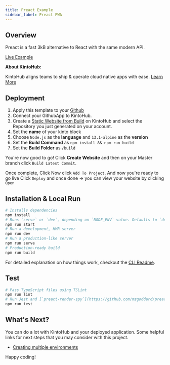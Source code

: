 ```yaml
---
title: Preact Example
sidebar_label: Preact PWA
---
```

## Overview
Preact is a fast 3kB alternative to React with the same modern API.

[Live Example](https://preact-example-1d0d2-8caf9.web.master.kintohub.com/)

__About KintoHub:__

KintoHub aligns teams to ship & operate cloud native apps with ease. [Learn More](https://www.kintohub.com)

## Deployment
1. Apply this template to your [Github](https://github.com/kintohub/preact-example/generate)
2. Connect your GithubApp to KintoHub.
3. Create a [Static Website from Build](https://docs.kintohub.com/docs/kintoblocks/websites) on KintoHub and select the Repository you just generated on your account.
4. Set the **name** of your kinto block
5. Choose `Node.js` as the **language** and `13.1-alpine` as the **version**
6. Set the **Build Command** as `npm install && npm run build`
7. Set the **Build Folder** as `/build`

You're now good to go! Click **Create Website** and then on your Master branch click `Build Latest Commit`.

Once complete, Click  Now click `Add To Project`.
And now you're ready to go live Click `Deploy` and once done -> you can view your website by clicking `Open`

## Installation & Local Run

``` bash
# Installs dependencies
npm install
# Runs `serve` or `dev`, depending on `NODE_ENV` value. Defaults to `dev server`
npm run start
# Run a development, HMR server
npm run dev
# Run a production-like server
npm run serve
# Production-ready build
npm run build
```

For detailed explanation on how things work, checkout the [CLI Readme](https://github.com/developit/preact-cli/blob/master/README.md).

## Test

```bash
# Pass TypeScript files using TSLint
npm run lint
# Run Jest and [`preact-render-spy`](https://github.com/mzgoddard/preact-render-spy) for your tests
npm run test
```

## What's Next?

You can do a lot with KintoHub and your deployed application. Some helpful links for next steps that you may consider with this project.

* [Creating multiple environments](https://docs.kintohub.com/docs/projects/environments)

Happy coding!